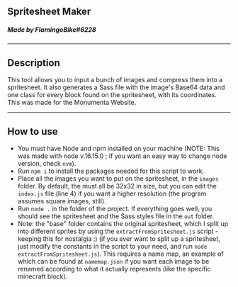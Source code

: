 ## Spritesheet Maker
##### Made by FlamingoBike#6228

---

## Description

This tool allows you to input a bunch of images and compress them into a spritesheet. It also generates a Sass file with the image's Base64 data and one class for every block found on the spritesheet, with its coordinates.
This was made for the Monumenta Website.

---

## How to use

- You must have Node and npm installed on your machine (NOTE: This was made with node v.16.15.0 ; if you want an easy way to change node version, check `nvm`).
- Run `npm i` to install the packages needed for this script to work.
- Place all the images you want to put on the spritesheet, in the `images` folder. By default, the must all be 32x32 in size, but you can edit the `index.js` file (line 4) if you want a higher resolution (the program assumes square images, still).
- Run `node .` in the folder of the project. If everything goes well, you should see the spritesheet and the Sass styles file in the `out` folder.
- Note: the "base" folder contains the original spritesheet, which I split up into different sprites by using the `extractFromSpritesheet.js` script - keeping this for nostalgia :) (if you ever want to split up a spritesheet, just modify the constants in the script to your need, and run `node extractFromSpritesheet.js`). This requires a name map, an example of which can be found at `namemap.json` if you want each image to be renamed according to what it actually represents (like the specific minecraft block).